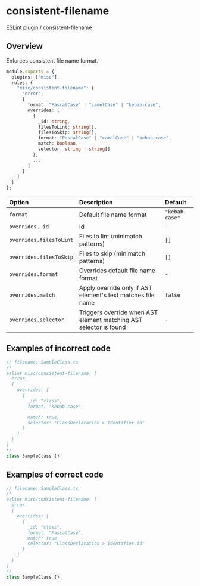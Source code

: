 # consistent-filename

[ESLint plugin](https://ilyub.github.io/eslint-plugin-misc/) / consistent-filename

## Overview

Enforces consistent file name format.

```ts
module.exports = {
  plugins: ["misc"],
  rules: {
    "misc/consistent-filename": [
      "error",
      {
        format: "PascalCase" | "camelCase" | "kebab-case",
        overrides: [
          {
            _id: string,
            filesToLint: string[],
            filesToSkip: string[],
            format: "PascalCase" | "camelCase" | "kebab-case",
            match: boolean,
            selector: string | string[]
          },
          ...
        ]
      }
    ]
  }
};
```

| Option | Description | Default |
| :----- | :----- | :----- |
| `format` | Default file name format | `"kebab-case"` |
| `overrides._id` | Id | `-` |
| `overrides.filesToLint` | Files to lint (minimatch patterns) | `[]` |
| `overrides.filesToSkip` | Files to skip (minimatch patterns) | `[]` |
| `overrides.format` | Overrides default file name format | `-` |
| `overrides.match` | Apply override only if AST element's text matches file name | `false` |
| `overrides.selector` | Triggers override when AST element matching AST selector is found | `-` |

## Examples of incorrect code

```ts
// filename: SampleClass.ts
/*
eslint misc/consistent-filename: [
  error,
  {
    overrides: [
      {
        _id: "class",
        format: "kebab-case",

        match: true,
        selector: "ClassDeclaration > Identifier.id"
      }
    ]
  }
]
*/
class SampleClass {}
```

## Examples of correct code

```ts
// filename: SampleClass.ts
/*
eslint misc/consistent-filename: [
  error,
  {
    overrides: [
      {
        _id: "class",
        format: "PascalCase",
        match: true,
        selector: "ClassDeclaration > Identifier.id"
      }
    ]
  }
]
*/
class SampleClass {}
```